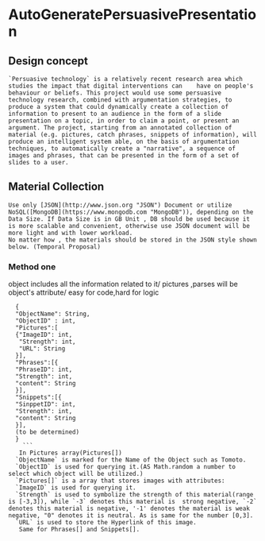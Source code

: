 # AutoGeneratePersuasivePresentation

## Design concept
    `Persuasive technology` is a relatively recent research area which studies the impact that digital interventions can    have on people's behaviour or beliefs. This project would use some persuasive technology research, combined with argumentation strategies, to produce a system that could dynamically create a collection of information to present to an audience in the form of a slide presentation on a topic, in order to claim a point, or present an argument. The project, starting from an annotated collection of material (e.g. pictures, catch phrases, snippets of information), will produce an intelligent system able, on the basis of argumentation techniques, to automatically create a "narrative", a sequence of images and phrases, that can be presented in the form of a set of slides to a user. 

## Material Collection 
    Use only [JSON](http://www.json.org "JSON") Document or utilize NoSQL([MongoDB](https://www.mongodb.com "MongoDB")), depending on the Data Size. If Data Size is in GB Unit , DB should be used because it is more scalable and convenient, otherwise use JSON document will be more light and with lower workload. 
    No matter how , the materials should be stored in the JSON style shown below. (Temporal Proposal)
    
### Method one 
object includes all the information related to it/ pictures ,parses will be object's attribute/ easy for code,hard for logic

```
  {
  "ObjectName": String,
  "ObjectID" : int,
  "Pictures":[
  {"ImageID": int,
   "Strength": int,
   "URL": String
  }],
  "Phrases":[{
  "PhraseID": int,
  "Strength": int,
  "content": String
  }],
  "Snippets":[{
  "SinppetID": int,
  "Strength": int,
  "content": String
  }],
  (to be determined)
  }  
    ```
   In Pictures array(Pictures[])
  `ObjectName` is marked for the Name of the Object such as Tomoto.
  `ObjectID` is used for querying it.(AS Math.random a number to select which object will be utilized.) 
  `Pictures[]` is a array that stores images with attributes:
  `ImageID` is used for querying it.
  `Strength` is used to symbolize the strength of this material(range is [-3,3]), while `-3` denotes this material is  strong negative, `-2` denotes this material is negative, '-1' denotes the material is weak negative, "0" denotes it is neutral. As is same for the number [0,3].
  `URL` is used to store the Hyperlink of this image.
   Same for Phrases[] and Snippets[].
  

  
  
  
    






